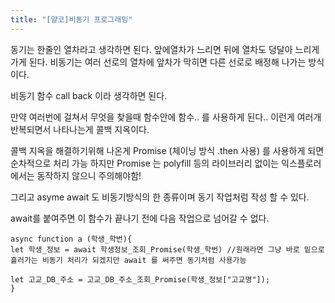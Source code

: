 ```yaml
---
title: "[얄코]비동기 프로그래밍"
---
```


동기는 한줄인 열차라고 생각하면 된다. 앞에열차가 느리면 뒤에 열차도 덩달아 느리게 가게 된다.
비동기는  여러 선로의 열차에 앞차가 막히면 다른 선로로 배정해 나가는 방식이다.

비동기 함수 call back 이라 생각하면 된다.

만약 여러번에 걸쳐서 무엇을 찾을때 함수안에 함수.. 를 사용하게 된다.. 이런게 여러개 반복되면서 나타나는게
콜백 지옥이다.

콜백 지옥을 해결하기위해 나온게 
Promise (체이닝 방식 .then 사용) 를 사용하게 되면 순차적으로 처리 가능
하지만 Promise 는 polyfill 등의 라이브러리 없이는 익스플로러에서는 동작하지 않으니 주의해야함!

그리고
asyme await 도 비동기방식의 한 종류이며 동기 작업처럼 작성 할 수 있다.

await를 붙여주면 이 함수가 끝나기 전에 다음 작업으로 넘어갈 수 없다.
```
async function a (학생_학번){
let 학생_정보 = await 학생정보_조회_Promise(학생_학번) //원래라면 그냥 바로 밑으로 흘러가는 비동기 처리가 되겠지만 await 를 써주면 동기처럼 사용가능

let 고교_DB_주소 = 고교_DB_주소_조회_Promise(학생_정보["고교명"]);
}
```

